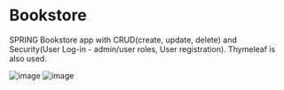 # Bookstore
SPRING Bookstore app with CRUD(create, update, delete) and Security(User Log-in - admin/user roles, User registration). Thymeleaf is also used.

![image](https://github.com/Costin86/Bookstore/assets/131152580/be833368-a412-4994-b18c-deaa0ba8c32d)
![image](https://github.com/Costin86/Bookstore/assets/131152580/6c73bbe1-da16-470b-956d-fe4ad27d47ed)

